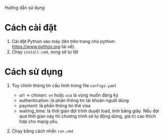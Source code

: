 Hướng dẫn sử dụng

# Cách cài đặt
1. Cài đặt Python vào máy (lên trên trang chủ python: https://www.python.org tải về).
2. Chạy `install.cmd`, xong sẽ tự tắt

# Cách sử dụng
1. Tùy chỉnh thông tin cấu hình trong file `configs.yaml`
    - url -> chosen: `vn` hoặc `usa` là vùng muốn đăng ký
    - authentication: là phần thông tin tài khoản người dùng
    - payment: là phần thông tin thẻ visa
    - waiting_time: là thời gian đợi trình duyệt load, tính bằng giây.
        Nếu đợi quá thời gian này thì chương trình sẽ tự động dừng, giá trị cao thích hợp cho mạng yếu.
        
2. Chạy bằng cách nhấn `run.cmd`